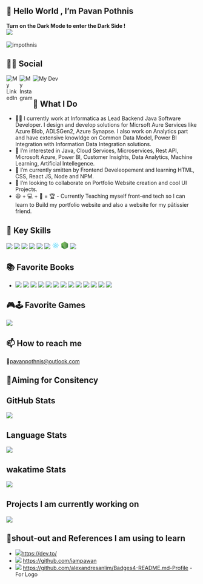 ##  👋 **Hello World , I’m Pavan Pothnis**
**Turn on the Dark Mode to enter the Dark Side !** 
<br/>
<img src = "https://steamuserimages-a.akamaihd.net/ugc/2424502168199260362/43F17B838E5516083791F1197D4C8D6819D6A141/" hight="200px" width="200px" />

<p align="left"> <img src="https://komarev.com/ghpvc/?username=impothnisn&label=Views&color=blue&style=plastic" alt="impothnis" /> </p>

## 👨👩 **Social**

 <a href="https://www.linkedin.com/in/pavanpothnis">
  <img align="left" alt="My LinkedIn" width="35px" src="https://cdn.jsdelivr.net/npm/simple-icons@v3/icons/linkedin.svg" />
</a>
<a href="https://www.instagram.com/myphotoodyssey/">
  <img align="left" alt="My Instagram" width="35px" src="https://cdn.jsdelivr.net/npm/simple-icons@v3/icons/instagram.svg" />
</a>
<a href="https://dev.to/impothnis">
  <img align="left" alt="My Dev"  width="100px" src="https://img.shields.io/badge/dev.to-0A0A0A?style=for-the-badge&logo=dev.to&logoColor=white" />
</a>

<br/>
<br/>

## 🕺 **What I Do** 

- 👨‍💻 I currently work at Informatica as Lead Backend Java Software Developer. I design and develop solutions for Micrsoft Aure Services like Azure Blob, ADLSGen2, Azure Synapse. I also work on Analytics part and have extensive knowldge on Common Data Model, Power BI Integration with Information Data Integration solutions. 
- 👀 I’m interested in Java, Cloud Services, Microservices, Rest API, Microsoft Azure, Power BI, Customer Insights, Data Analytics, Machine Learning, Artificial Intellegence.
- 🌱 I’m currently smitten by Frontend Develeopement and learning HTML, CSS, React JS, Node and NPM. 
- 💞️ I’m looking to collaborate on Portfolio Website creation and cool UI Projects.
- 😃 + 💻 + 🧠 = 🏆 - Currently Teaching myself front-end tech so I can learn to Build my portfolio website and also a website for my pâtissier friend.


## 🚀 **Key Skills**

<code><img height="20" src="https://img.shields.io/badge/Java-ED8B00?style=for-the-badge&logo=java&logoColor=white"></code>
<code><img height="20" src="https://img.shields.io/badge/Microsoft_Azure-0089D6?style=for-the-badge&logo=microsoft-azure&logoColor=white"></code>
<code><img height="20" src="https://img.shields.io/badge/Docker-2CA5E0?style=for-the-badge&logo=docker&logoColor=white"></code>
<code><img height="20" src="https://img.shields.io/badge/Git-F05032?style=for-the-badge&logo=git&logoColor=white"></code>
<code><img height="20" src="https://img.shields.io/badge/Postman-FF6C37?style=for-the-badge&logo=Postman&logoColor=white"></code>
<code><img height="20" src="https://img.shields.io/badge/Python-3776AB?style=for-the-badge&logo=python&logoColor=white"></code>
<code><img height="20" src="https://raw.githubusercontent.com/github/explore/80688e429a7d4ef2fca1e82350fe8e3517d3494d/topics/react/react.png"></code>
<code><img height="20" src="https://raw.githubusercontent.com/github/explore/80688e429a7d4ef2fca1e82350fe8e3517d3494d/topics/nodejs/nodejs.png"></code>  <code><img height="20" src="https://img.shields.io/badge/HTML5-E34F26?style=for-the-badge&logo=html5&logoColor=white"></code>



## 📚 **Favorite Books**

- <img src="https://images-na.ssl-images-amazon.com/images/I/51EahyswmzL._SX332_BO1,204,203,200_.jpg" width="100px" />   <img src="https://images-na.ssl-images-amazon.com/images/I/519L6FBdlXL._SX326_BO1,204,203,200_.jpg" width="100px" />   <img src="https://images-na.ssl-images-amazon.com/images/I/51gqAOicwhL._SX323_BO1,204,203,200_.jpg" width="100px" />   <img src="https://m.media-amazon.com/images/I/717H9DQH6EL._AC_UY218_.jpg" width="100px" />   <img src="https://m.media-amazon.com/images/I/61I0gGuDYvL._AC_UY218_.jpg" width="100px" />   <img src="https://images-na.ssl-images-amazon.com/images/I/413zTm2tg0L._SX373_BO1,204,203,200_.jpg" width="100px" />   <img src="https://images-na.ssl-images-amazon.com/images/I/41rtlILojFL._SX323_BO1,204,203,200_.jpg" width="100px" />   <img src="https://images-na.ssl-images-amazon.com/images/I/51gdzz+UrUL._SY344_BO1,204,203,200_.jpg" width="100px" />   <img src="https://m.media-amazon.com/images/I/618sdzR2avL._AC_UL320_.jpg" width="100px" />    <img src="https://m.media-amazon.com/images/I/91xAvyJmUUL._AC_UY218_.jpg" width="100px" />  <img src="https://m.media-amazon.com/images/I/41zoxjP9lcL._AC_UY218_.jpg" width="100px" /> <img src="https://images-na.ssl-images-amazon.com/images/I/41xleNoCl7L._SX323_BO1,204,203,200_.jpg" width="100px" />  <img src="https://images-na.ssl-images-amazon.com/images/I/51Rr33XBx+L._SX310_BO1,204,203,200_.jpg" width="100px" />

## 🎮🕹 **Favorite Games**

<img src="https://m.media-amazon.com/images/I/81DEjZaYdfL._AC_UY218_.jpg" width="100px" />

## 📫 **How to reach me** 
📧pavanpothnis@outlook.com

## **🎯Aiming for Consitency**
## **GitHub Stats**

<img src ="https://github-readme-stats.vercel.app/api?username=impothnis&theme=dracula&count_private=true">

## **Language Stats**

<img src="https://github-readme-stats.vercel.app/api/top-langs/?username=impothnis&theme=dracula">

## **wakatime Stats**
<img src="https://github-readme-stats.vercel.app/api/wakatime?username=impothnis&theme=dracula">

## **Projects I am currently working on**
<a href="https://github.com/impothnis/portfolio">
  <img align="center" src="https://github-readme-stats.vercel.app/api/pin/?username=impothnis&repo=portfolio" />
</a>


## 📢**shout-out and References I am using to learn**

- <img src="https://res.cloudinary.com/practicaldev/image/fetch/s--g3JdSGe6--/c_limit,f_auto,fl_progressive,q_80,w_190/https://practicaldev-herokuapp-com.freetls.fastly.net/assets/rainbowdev.svg" width="20px" logoColor=white/>https://dev.to/
- <img src="https://github.githubassets.com/images/modules/logos_page/GitHub-Mark.png" width="20px"/> https://github.com/iampawan
- <img src="https://github.githubassets.com/images/modules/logos_page/GitHub-Mark.png" width="20px"/> https://github.com/alexandresanlim/Badges4-README.md-Profile - For Logo
